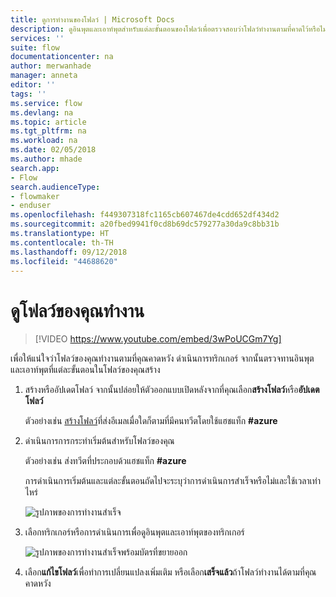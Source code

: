 ```yaml
---
title: ดูการทำงานของโฟลว์ | Microsoft Docs
description: ดูอินพุตและเอาท์พุตสำหรับแต่ละขั้นตอนของโฟลว์เพื่อตรวจสอบว่าโฟลว์ทำงานตามที่คาดไว้หรือไม่
services: ''
suite: flow
documentationcenter: na
author: merwanhade
manager: anneta
editor: ''
tags: ''
ms.service: flow
ms.devlang: na
ms.topic: article
ms.tgt_pltfrm: na
ms.workload: na
ms.date: 02/05/2018
ms.author: mhade
search.app:
- Flow
search.audienceType:
- flowmaker
- enduser
ms.openlocfilehash: f449307318fc1165cb607467de4cdd652df434d2
ms.sourcegitcommit: a20fbed9941f0cd8b69dc579277a30da9c8bb31b
ms.translationtype: HT
ms.contentlocale: th-TH
ms.lasthandoff: 09/12/2018
ms.locfileid: "44688620"
---
```

# <a name="watch-your-flows-in-action"></a>ดูโฟลว์ของคุณทำงาน

>[!VIDEO https://www.youtube.com/embed/3wPoUCGm7Yg]

เพื่อให้แน่ใจว่าโฟลว์ของคุณทำงานตามที่คุณคาดหวัง ดำเนินการทริกเกอร์ จากนั้นตรวจทานอินพุตและเอาท์พุตที่แต่ละขั้นตอนในโฟลว์ของคุณสร้าง

1. สร้างหรืออัปเดตโฟลว์ จากนั้นปล่อยให้ตัวออกแบบเปิดหลังจากที่คุณเลือก**สร้างโฟลว์**หรือ**อัปเดตโฟลว์**

     ตัวอย่างเช่น [สร้างโฟลว์](get-started-logic-flow.md)ที่ส่งอีเมลเมื่อใดก็ตามที่มีคนทวีตโดยใช้แฮชแท็ก **#azure**
1. ดำเนินการการกระทำเริ่มต้นสำหรับโฟลว์ของคุณ

    ตัวอย่างเช่น ส่งทวีตที่ประกอบด้วแฮชแท็ก **#azure**

    การดำเนินการเริ่มต้นและแต่ละขั้นตอนถัดไปจะระบุว่าการดำเนินการสำเร็จหรือไม่และใช้เวลาเท่าไหร่

    ![รูปภาพของการทำงานสำเร็จ](./media/see-a-flow-run/successful-flow-run.png)
1. เลือกทริกเกอร์หรือการดำเนินการเพื่อดูอินพุตและเอาท์พุตของทริกเกอร์

    ![รูปภาพของการทำงานสำเร็จพร้อมบัตรที่ขยายออก](./media/see-a-flow-run/successful-flow-expanded-cards.png)
1. เลือก**แก้ไขโฟลว์**เพื่อทำการเปลี่ยนแปลงเพิ่มเติม หรือเลือก**เสร็จแล้ว**ถ้าโฟลว์ทำงานได้ตามที่คุณคาดหวัง

